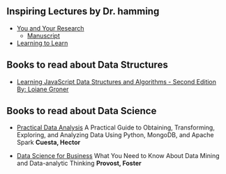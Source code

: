 ## Inspiring Lectures by Dr. hamming

* [You and Your Research]
     * [Manuscript]
* [Learning to Learn]

## Books to read about Data Structures

* [Learning JavaScript Data Structures and Algorithms - Second Edition By: Loiane Groner]

## Books to read about Data Science

* [Practical Data Analysis]
A Practical Guide to Obtaining, Transforming, Exploring, and Analyzing Data Using Python, MongoDB, and Apache Spark
**Cuesta, Hector**

* [Data Science for Business]
What You Need to Know About Data Mining and Data-analytic Thinking
**Provost, Foster**

[You and Your Research]: https://www.youtube.com/watch?v=a1zDuOPkMSw
[Learning to Learn]: https://www.youtube.com/watch?v=AD4b-52jtos
[Manuscript]: http://www.cs.virginia.edu/~robins/YouAndYourResearch.html
[Learning JavaScript Data Structures and Algorithms - Second Edition By: Loiane Groner]: https://sccl.bibliocommons.com/item/show/514984118
[Practical Data Analysis]: https://sccl.bibliocommons.com/item/show/534324118
[Data Science for Business]: https://sccl.bibliocommons.com/item/show/423606118
